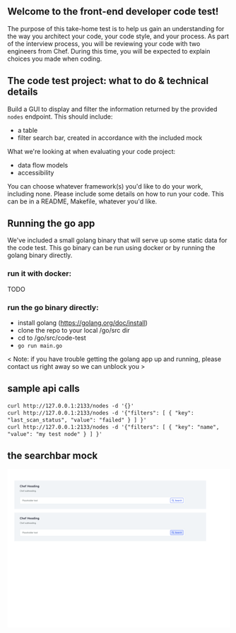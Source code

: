 ## Welcome to the front-end developer code test!
The purpose of this take-home test is to help us gain an understanding for the way you architect your code, your code style, and your process.
As part of the interview process, you will be reviewing your code with two engineers from Chef.
During this time, you will be expected to explain choices you made when coding.


## The code test project: what to do & technical details
Build a GUI to display and filter the information returned by the provided `nodes` endpoint.
This should include:
* a table
* filter search bar, created in accordance with the included mock

What we're looking at when evaluating your code project:
* data flow models
* accessibility

You can choose whatever framework(s) you'd like to do your work, including none. 
Please include some details on how to run your code. This can be in a README, Makefile, whatever you'd like.


## Running the go app
We've included a small golang binary that will serve up some static data for the code test. This go binary can be run using docker or by running the golang binary directly.


### run it with docker:

TODO

### run the go binary directly:
* install golang (https://golang.org/doc/install)
* clone the repo to your local /go/src dir
* cd to /go/src/code-test
* `go run main.go`

< Note: if you have trouble getting the golang app up and running, please contact us right away so we can unblock you >


## sample api calls
```
curl http://127.0.0.1:2133/nodes -d '{}'
curl http://127.0.0.1:2133/nodes -d '{"filters": [ { "key": "last_scan_status", "value": "failed" } ] }'
curl http://127.0.0.1:2133/nodes -d '{"filters": [ { "key": "name", "value": "my test node" } ] }'
```


## the searchbar mock
![searchbar-mock](search-bar-mock.png)


